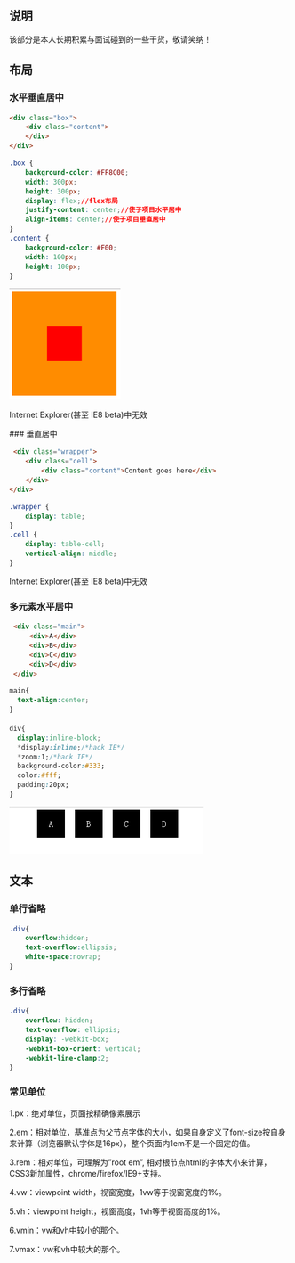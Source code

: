 ## 说明
该部分是本人长期积累与面试碰到的一些干货，敬请笑纳！

## 布局
### 水平垂直居中
```html
<div class="box">
    <div class="content">
    </div>
</div>
```
```css
.box {
    background-color: #FF8C00;
    width: 300px;
    height: 300px;
    display: flex;//flex布局
    justify-content: center;//使子项目水平居中
    align-items: center;//使子项目垂直居中
}
.content {
    background-color: #F00;
    width: 100px;
    height: 100px;
}
```
<img src="../img/center.png" style="height:200px;width:200px">  
<p class="warning">
Internet Explorer(甚至 IE8 beta)中无效
<p>  
### 垂直居中

```html
 <div class="wrapper">  
    <div class="cell">
        <div class="content">Content goes here</div>
    </div>
</div>  
```     
```css
.wrapper {
    display: table;
}
.cell {
    display: table-cell;
    vertical-align: middle;
}
```
<p class="warning">
Internet Explorer(甚至 IE8 beta)中无效
<p>   

### 多元素水平居中

```html
 <div class="main">
     <div>A</div>
     <div>B</div>
     <div>C</div>
     <div>D</div>
 </div>
```
```css
main{
  text-align:center;
}

div{
  display:inline-block;
  *display:inline;/*hack IE*/
  *zoom:1;/*hack IE*/
  background-color:#333;
  color:#fff;
  padding:20px;
}
```
<img src="../img/hr-center.png">

## 文本
### 单行省略
```css
.div{
    overflow:hidden;
    text-overflow:ellipsis;
    white-space:nowrap;
}
```
### 多行省略
```css
.div{
    overflow: hidden;
    text-overflow: ellipsis;
    display: -webkit-box;
    -webkit-box-orient: vertical;
    -webkit-line-clamp:2;
} 
```
### 常见单位
1.px：绝对单位，页面按精确像素展示

2.em：相对单位，基准点为父节点字体的大小，如果自身定义了font-size按自身来计算（浏览器默认字体是16px），整个页面内1em不是一个固定的值。

3.rem：相对单位，可理解为”root em”, 相对根节点html的字体大小来计算，CSS3新加属性，chrome/firefox/IE9+支持。

4.vw：viewpoint width，视窗宽度，1vw等于视窗宽度的1%。

5.vh：viewpoint height，视窗高度，1vh等于视窗高度的1%。

6.vmin：vw和vh中较小的那个。

7.vmax：vw和vh中较大的那个。